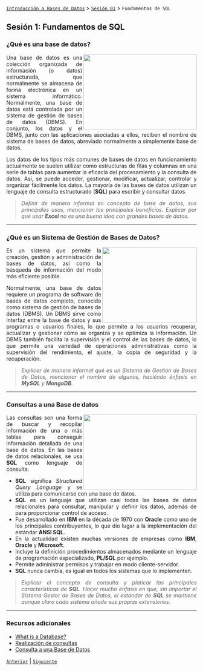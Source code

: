 [`Introducción a Bases de Datos`](../../Readme.md) > [`Sesión 01`](../Readme.md) > `Fundamentos de SQL`

## Sesión 1: Fundamentos de __SQL__

<div style="text-align: justify;">

### ¿Qué es una base de datos?
<img src="https://media0.giphy.com/media/xTiTnxpQ3ghPiB2Hp6/giphy.gif" align="right" height="200" width="300">

Una base de datos es una colección organizada de información (o datos) estructurada, que normalmente se almacena de 
forma electrónica en un sistema informático. Normalmente, una base de datos está controlada por un sistema de gestión de 
bases de datos (DBMS). En conjunto, los datos y el DBMS, junto con las aplicaciones asociadas a ellos, reciben el nombre 
de sistema de bases de datos, abreviado normalmente a simplemente base de datos.    

Los datos de los tipos más comunes de bases de datos en funcionamiento actualmente se suelen utilizar como estructuras 
de filas y columnas en una serie de tablas para aumentar la eficacia del procesamiento y la consulta de datos. Así, se 
puede acceder, gestionar, modificar, actualizar, controlar y organizar fácilmente los datos. La mayoría de las bases de 
datos utilizan un lenguaje de consulta estructurado (__SQL__) para escribir y consultar datos. 

> *Definir de manera informal en concepto de base de datos, sus principales usos, mencionar los principales beneficios. Explicar por qué usar __Excel__ no es una buena idea con grandes bases de datos.*

---

### ¿Qué es un Sistema de Gestión de Bases de Datos?
<img src="https://www.anerbarrena.com/wp-content/uploads/2016/05/mysql.jpg" align="right" height="200" width="250">

Es un sistema que permite la creación, gestión y administración de bases de datos, así como la búsqueda de información 
del modo más eficiente posible.  

Normalmente, una base de datos requiere un programa de software de bases de datos completo, conocido como sistema de 
gestión de bases de datos (DBMS). Un DBMS sirve como interfaz entre la base de datos y sus programas o usuarios finales, 
lo que permite a los usuarios recuperar, actualizar y gestionar cómo se organiza y se optimiza la información. Un DBMS 
también facilita la supervisión y el control de las bases de datos, lo que permite una variedad de operaciones 
administrativas como la supervisión del rendimiento, el ajuste, la copia de seguridad y la recuperación.  

> *Explicar de manera informal qué es un Sistema de Gestión de Bases de Datos, mencionar el nombre de algunos, haciéndo 
énfasis en __MySQL__ y __MongoDB__.*

---

### Consultas a una Base de datos
<img src="https://www.elegantthemes.com/blog/wp-content/uploads/2017/05/wordpress-post-page-filtering-featured-image.png" align="right" height="200" width="300">

Las consultas son una forma de buscar y recopilar información de una o más tablas  para conseguir información detallada 
de una base de datos. En las bases de datos relacionales, se usa __SQL__ como lenguaje de consulta.

- __SQL__ significa *Structured Query Language* y se utiliza para comunicarse con una base de datos.  
- __SQL__ es un lenguaje que utilizan casi todas las bases de datos relacionales para consultar, manipular y definir los 
datos, además de para proporcionar control de acceso. 
- Fue desarrollado en __IBM__ en la década de 1970 con __Oracle__ como uno de los principales contribuyentes, lo que dio 
lugar a la implementación del estándar __ANSI SQL__. 
- En la actualidad existen muchas versiones	 de empresas como __IBM__, __Oracle__ y __Microsoft__.   
- Incluye la definición procedimientos almacenados mediante un lenguaje de programación especializado, __PL/SQL__ por 
ejemplo.
- Permite administrar permisos y trabajar en modo cliente-servidor.  
- __SQL__ nunca cambia, es igual en todos los sistemas que lo implementen.

> *Explicar el concepto de consulta y platicar las principales características de __SQL__. Hacer mucho énfasis en que, 
sin importar el Sistema Gestor de Bases de Datos, el estándar de __SQL__ se mantiene aunque claro cada sistema añade sus propias extensiones.*

---    

### Recursos adicionales

- [What is a Database?](https://www.oracle.com/es/database/what-is-database.html "What is a Database?")  
- [Realización de consultas](https://www.ibm.com/support/knowledgecenter/es/SS3RA7_sub/modeler_mainhelp_client_ddita/clementine/odbc_query_dialogue.html)  
- [Consulta a una Base de Datos](https://www.hostinger.mx/tutoriales/que-es-consulta-base-de-datos/ "Consulta a una Base de Datos")

[`Anterior`](../Readme.md) | [`Siguiente`](../Ejemplo-01/Readme.md)      

</div>

